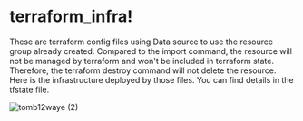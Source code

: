 # terraform_infra!
These are terraform config files using Data source to use the resource group already created. 
Compared to the import command, the resource will not be managed by terraform and won't be included in terraform state. Therefore, the terraform destroy command will not delete the resource.
Here is the infrastructure deployed by those files.
You can find details in the tfstate file.

![tomb12waye (2)](https://github.com/Nevralgie/terraform_infra/assets/93102912/117e196a-0ba7-483a-9d1e-91808cd77b49)

